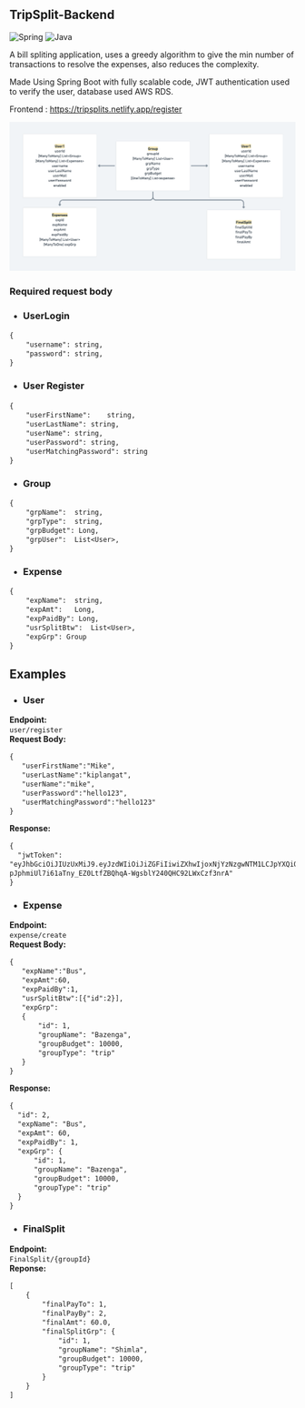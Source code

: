 ## TripSplit-Backend

<img alt="Spring" src="https://img.shields.io/badge/spring-%236DB33F.svg?style=for-the-badge&logo=spring&logoColor=white"/> <img alt="Java" src="https://img.shields.io/badge/java-%23ED8B00.svg?style=for-the-badge&logo=java&logoColor=white"/>

A bill spliting application, uses a greedy algorithm to give the min number of transactions to resolve the expenses, also reduces the complexity.

Made Using Spring Boot with fully scalable code, JWT authentication used to verify the user, database used AWS RDS.

Frontend : https://tripsplits.netlify.app/register

![](lld.png)

### Required request body
- ### UserLogin
```
{
    "username":	string,
    "password": string,
}
```
- ### User Register
```
{
    "userFirstName":	string,
    "userLastName":	string,
    "userName": string,
    "userPassword":	string,
    "userMatchingPassword": string
}
```
- ### Group
```
{
    "grpName":	string,
    "grpType":	string,
    "grpBudget": Long,
    "grpUser":	List<User>,
}
```
- ### Expense
```
{
    "expName":	string,
    "expAmt":	Long,
    "expPaidBy": Long,
    "usrSplitBtw":	List<User>,
    "expGrp": Group
}
```

## Examples

- ### User
**Endpoint:**      
```user/register```  
**Request Body:**       
 ```
{
    "userFirstName":"Mike",
    "userLastName":"kiplangat",
    "userName":"mike",
    "userPassword":"hello123",
    "userMatchingPassword":"hello123"
}
 ```       
**Response:**       
  ```
{
    "jwtToken": "eyJhbGciOiJIUzUxMiJ9.eyJzdWIiOiJiZGFiIiwiZXhwIjoxNjYzNzgwNTM1LCJpYXQiOjE2NjM3NjI1MzV9.jyxoG1RFcT9jNrDSnbYuKo7I0zUob8M- pJphmiUl7i61aTny_EZ0LtfZBQhqA-WgsblY240QHC92LWxCzf3nrA"
}
  ```
  
- ### Expense
**Endpoint:**      
```expense/create```      
**Request Body:**     
 ```
 {
    "expName":"Bus",
    "expAmt":60,
    "expPaidBy":1,
    "usrSplitBtw":[{"id":2}],
    "expGrp":
    {
        "id": 1,
        "groupName": "Bazenga",
        "groupBudget": 10000,
        "groupType": "trip"
    }
}
 ```           
**Response:**
  ```
  {
    "id": 2,
    "expName": "Bus",
    "expAmt": 60,
    "expPaidBy": 1,
    "expGrp": {
        "id": 1,
        "groupName": "Bazenga",
        "groupBudget": 10000,
        "groupType": "trip"
    }
}
  ```

- ### FinalSplit
**Endpoint:**      
```FinalSplit/{groupId}```  
**Reponse:**       
```
[
    {
        "finalPayTo": 1,
        "finalPayBy": 2,
        "finalAmt": 60.0,
        "finalSplitGrp": {
            "id": 1,
            "groupName": "Shimla",
            "groupBudget": 10000,
            "groupType": "trip"
        }
    }
]
```
